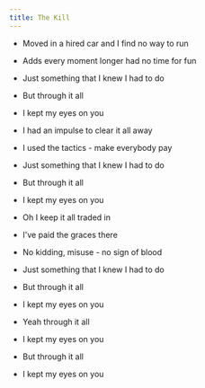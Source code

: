 ```yaml
---
title: The Kill
---
```


- Moved in a hired car
and I find no way to run
- Adds every moment longer
had no time for fun
- Just something that I knew I had to do
- But through it all
- I kept my eyes on you

- I had an impulse to clear it all away
- I used the tactics - make everybody pay
- Just something that I knew I had to do
- But through it all
- I kept my eyes on you

- Oh I keep it all traded in
- I've paid the graces there
- No kidding, misuse -
no sign of blood

- Just something that I knew I had to do
- But through it all
- I kept my eyes on you
- Yeah through it all
- I kept my eyes on you
- But through it all
- I kept my eyes on you



